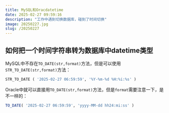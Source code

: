 ```yaml
---
title: MySQL和Oracdatetime
date: 2025-02-27 09:59:16
description: "工作中遇到切换数据库，碰到了时间切换"
image: 20250227.jpg
slug: /20250227
---
```


## 如何把一个时间字符串转为数据库中datetime类型

MySQL中不存在`TO_DATE(str,format)`方法，但是可以使用`STR_TO_DATE(str,format)`方法：

```sql
STR_TO_DATE ( '2025-02-27 06:59:59', '%Y-%m-%d %H:%i:%s' )
```

Oracle中就可以直接用`TO_DATE(str,format)`方法，但是`format`需要注意一下，是不一样的：

```sql
TO_DATE( '2025-02-27 06:59:59', 'yyyy-MM-dd hh24:mi:ss' )
```
